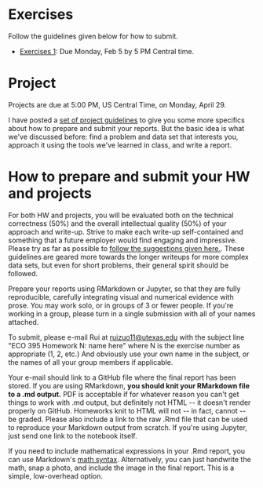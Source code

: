 # Exercises

Follow the guidelines given below for how to submit.  

- [Exercises 1](exercises01.md): Due Monday, Feb 5 by 5 PM Central time.  
<!-- - [Exercises 2](exercises02.md): Due Wednesday, Feb 22 by 5 PM Central time.   
- [Exercises 3](exercises03.md): Due Monday, March 27 by 5 PM Central time.  
- [Exercises 4](exercises04.md): Due Monday, April 17 by 5 PM Central time.   -->

# Project

Projects are due at 5:00 PM, US Central Time, on Monday, April 29.  

I have posted a [set of project guidelines](https://github.com/jgscott/ECO395M/blob/master/exercises/project-guidelines.pdf) to give you some more specifics about how to prepare and submit your reports.  But the basic idea is what we've discussed before: find a problem and data set that interests you, approach it using the tools we've learned in class, and write a report.  


# How to prepare and submit your HW and projects

For both HW and projects, you will be evaluated both on the technical correctness (50%) and the overall intellectual quality (50%) of your approach and write-up.  Strive to make each write-up self-contained and something that a future employer would find engaging and impressive.  Please try as far as possible to [follow the suggestions given here.](https://jgscott.github.io/teaching/writeups/write_ups/).  These guidelines are geared more towards the longer writeups for more complex data sets, but even for short problems, their general spirit should be followed.       

Prepare your reports using RMarkdown or Jupyter, so that they are fully reproducible, carefully integrating visual and numerical evidence with prose.  You may work solo, or in groups of 3 or fewer people.  If you're working in a group, please turn in a single submission with all of your names attached.

To submit, please e-mail Rui at <ruizuo11@utexas.edu> with the subject line "ECO 395 Homework N: name here" where N is the exercise number as appropriate (1, 2, etc.) And obviously use your own name in the subject, or the names of all your group members if applicable.

Your e-mail should link to a GitHub file where the final report has been stored.  If you are using RMarkdown, __you should knit your RMarkdown file to a .md output.__  PDF is acceptable if for whatever reason you can't get things to work with .md output, but definitely not HTML -- it doesn't render properly on GitHub.  Homeworks knit to HTML will not -- in fact, cannot -- be graded.  Please also include a link to the raw .Rmd file that can be used to reproduce your Markdown output from scratch.  If you're using Jupyter, just send one link to the notebook itself.

If you need to include mathematical expressions in your .Rmd report, you can use Markdown's [math syntax](https://github.com/cben/mathdown/wiki/math-in-markdown).  Alternatively, you can just handwrite the math, snap a photo, and include the image in the final report.  This is a simple, low-overhead option.   
